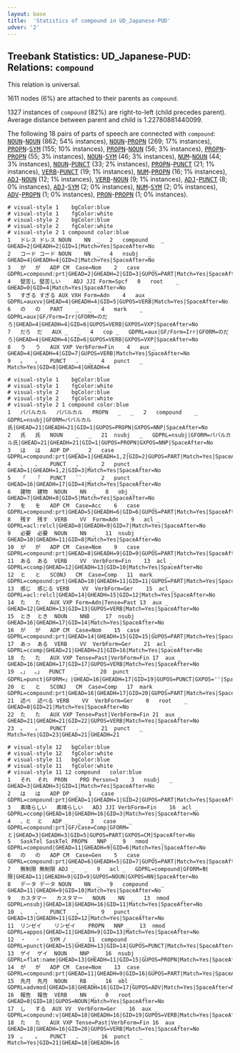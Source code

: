 ```yaml
---
layout: base
title:  'Statistics of compound in UD_Japanese-PUD'
udver: '2'
---
```


## Treebank Statistics: UD_Japanese-PUD: Relations: `compound`

This relation is universal.

1611 nodes (6%) are attached to their parents as `compound`.

1327 instances of `compound` (82%) are right-to-left (child precedes parent).
Average distance between parent and child is 1.22780881440099.

The following 18 pairs of parts of speech are connected with `compound`: <tt><a href="ja_pud-pos-NOUN.html">NOUN</a></tt>-<tt><a href="ja_pud-pos-NOUN.html">NOUN</a></tt> (862; 54% instances), <tt><a href="ja_pud-pos-NOUN.html">NOUN</a></tt>-<tt><a href="ja_pud-pos-PROPN.html">PROPN</a></tt> (269; 17% instances), <tt><a href="ja_pud-pos-PROPN.html">PROPN</a></tt>-<tt><a href="ja_pud-pos-SYM.html">SYM</a></tt> (155; 10% instances), <tt><a href="ja_pud-pos-PROPN.html">PROPN</a></tt>-<tt><a href="ja_pud-pos-NOUN.html">NOUN</a></tt> (56; 3% instances), <tt><a href="ja_pud-pos-PROPN.html">PROPN</a></tt>-<tt><a href="ja_pud-pos-PROPN.html">PROPN</a></tt> (55; 3% instances), <tt><a href="ja_pud-pos-NOUN.html">NOUN</a></tt>-<tt><a href="ja_pud-pos-SYM.html">SYM</a></tt> (46; 3% instances), <tt><a href="ja_pud-pos-NUM.html">NUM</a></tt>-<tt><a href="ja_pud-pos-NOUN.html">NOUN</a></tt> (44; 3% instances), <tt><a href="ja_pud-pos-NOUN.html">NOUN</a></tt>-<tt><a href="ja_pud-pos-PUNCT.html">PUNCT</a></tt> (33; 2% instances), <tt><a href="ja_pud-pos-PROPN.html">PROPN</a></tt>-<tt><a href="ja_pud-pos-PUNCT.html">PUNCT</a></tt> (21; 1% instances), <tt><a href="ja_pud-pos-VERB.html">VERB</a></tt>-<tt><a href="ja_pud-pos-PUNCT.html">PUNCT</a></tt> (19; 1% instances), <tt><a href="ja_pud-pos-NUM.html">NUM</a></tt>-<tt><a href="ja_pud-pos-PROPN.html">PROPN</a></tt> (16; 1% instances), <tt><a href="ja_pud-pos-ADJ.html">ADJ</a></tt>-<tt><a href="ja_pud-pos-NOUN.html">NOUN</a></tt> (12; 1% instances), <tt><a href="ja_pud-pos-VERB.html">VERB</a></tt>-<tt><a href="ja_pud-pos-NOUN.html">NOUN</a></tt> (9; 1% instances), <tt><a href="ja_pud-pos-ADJ.html">ADJ</a></tt>-<tt><a href="ja_pud-pos-PUNCT.html">PUNCT</a></tt> (8; 0% instances), <tt><a href="ja_pud-pos-ADJ.html">ADJ</a></tt>-<tt><a href="ja_pud-pos-SYM.html">SYM</a></tt> (2; 0% instances), <tt><a href="ja_pud-pos-NUM.html">NUM</a></tt>-<tt><a href="ja_pud-pos-SYM.html">SYM</a></tt> (2; 0% instances), <tt><a href="ja_pud-pos-ADV.html">ADV</a></tt>-<tt><a href="ja_pud-pos-PROPN.html">PROPN</a></tt> (1; 0% instances), <tt><a href="ja_pud-pos-PRON.html">PRON</a></tt>-<tt><a href="ja_pud-pos-PROPN.html">PROPN</a></tt> (1; 0% instances).


~~~ conllu
# visual-style 1	bgColor:blue
# visual-style 1	fgColor:white
# visual-style 2	bgColor:blue
# visual-style 2	fgColor:white
# visual-style 2 1 compound	color:blue
1	ドレス	ドレス	NOUN	NN	_	2	compound	_	GHEAD=2|GHEADH=2|GID=1|Match=Yes|SpaceAfter=No
2	コード	コード	NOUN	NN	_	4	nsubj	_	GHEAD=4|GHEADH=4|GID=2|Match=Yes|SpaceAfter=No
3	が	が	ADP	CM	Case=Nom	2	case	_	GDPRL=compound:prt|GHEAD=2|GHEADH=2|GID=3|GUPOS=PART|Match=Yes|SpaceAfter=No
4	堅苦し	堅苦しい	ADJ	JJI	Form=Spcf	0	root	_	GHEAD=0|GID=4|Match=Yes|SpaceAfter=No
5	すぎる	すぎる	AUX	VXH	Form=Adn	4	aux	_	GDPRL=auxvv|GHEAD=4|GHEADH=4|GID=5|GUPOS=VERB|Match=Yes|SpaceAfter=No
6	の	の	PART	_	_	4	mark	_	GDPRL=aux|GF/Form=Irr|GFORM=のだろ|GHEAD=4|GHEADH=4|GID=6|GUPOS=VERB|GXPOS=VXP|SpaceAfter=No
7	だろ	だ	AUX	_	_	4	cop	_	GDPRL=aux|GF/Form=Irr|GFORM=のだろ|GHEAD=4|GHEADH=4|GID=6|GUPOS=VERB|GXPOS=VXP|SpaceAfter=No
8	う	う	AUX	VXP	VerbForm=Fin	4	aux	_	GHEAD=4|GHEADH=4|GID=7|GUPOS=VERB|Match=Yes|SpaceAfter=No
9	。	。	PUNCT	.	_	4	punct	_	Match=Yes|GID=8|GHEAD=4|GHEADH=4

~~~


~~~ conllu
# visual-style 1	bgColor:blue
# visual-style 1	fgColor:white
# visual-style 2	bgColor:blue
# visual-style 2	fgColor:white
# visual-style 2 1 compound	color:blue
1	パバルカル	パバルカル	PROPN	_	_	2	compound	_	GDPRL=nsubj|GFORM=パバルカル氏|GHEAD=21|GHEADH=21|GID=1|GUPOS=PROPN|GXPOS=NNP|SpaceAfter=No
2	氏	氏	NOUN	_	_	21	nsubj	_	GDPRL=nsubj|GFORM=パバルカル氏|GHEAD=21|GHEADH=21|GID=1|GUPOS=PROPN|GXPOS=NNP|SpaceAfter=No
3	は	は	ADP	DP	_	2	case	_	GDPRL=compound:prt|GHEAD=1|GHEADH=1,2|GID=2|GUPOS=PART|Match=Yes|SpaceAfter=No
4	、	、	PUNCT	,	_	2	punct	_	GHEAD=1|GHEADH=1,2|GID=3|Match=Yes|SpaceAfter=No
5	「	「	PUNCT	``	_	2	punct	_	GHEAD=16|GHEADH=17|GID=4|Match=Yes|SpaceAfter=No
6	建物	建物	NOUN	NN	_	8	obj	_	GHEAD=7|GHEADH=8|GID=5|Match=Yes|SpaceAfter=No
7	を	を	ADP	CM	Case=Acc	6	case	_	GDPRL=compound:prt|GHEAD=5|GHEADH=6|GID=6|GUPOS=PART|Match=Yes|SpaceAfter=No
8	残す	残す	VERB	VV	Form=Adn	9	acl	_	GDPRL=acl:relcl|GHEAD=8|GHEADH=9|GID=7|Match=Yes|SpaceAfter=No
9	必要	必要	NOUN	NN	_	11	nsubj	_	GHEAD=10|GHEADH=11|GID=8|Match=Yes|SpaceAfter=No
10	が	が	ADP	CM	Case=Nom	9	case	_	GDPRL=compound:prt|GHEAD=8|GHEADH=9|GID=9|GUPOS=PART|Match=Yes|SpaceAfter=No
11	ある	ある	VERB	VV	VerbForm=Fin	13	acl	_	GDPRL=ccomp|GHEAD=12|GHEADH=13|GID=10|Match=Yes|SpaceAfter=No
12	と	と	SCONJ	CM	Case=Comp	11	mark	_	GDPRL=compound:prt|GHEAD=10|GHEADH=11|GID=11|GUPOS=PART|Match=Yes|SpaceAfter=No
13	感じ	感じる	VERB	VV	VerbForm=Ger	15	acl	_	GDPRL=acl:relcl|GHEAD=14|GHEADH=15|GID=12|Match=Yes|SpaceAfter=No
14	た	た	AUX	VXP	Form=Adn|Tense=Past	13	aux	_	GHEAD=12|GHEADH=13|GID=13|GUPOS=VERB|Match=Yes|SpaceAfter=No
15	とき	とき	NOUN	NNB	_	17	nsubj	_	GHEAD=16|GHEADH=17|GID=14|Match=Yes|SpaceAfter=No
16	が	が	ADP	CM	Case=Nom	15	case	_	GDPRL=compound:prt|GHEAD=14|GHEADH=15|GID=15|GUPOS=PART|Match=Yes|SpaceAfter=No
17	あっ	ある	VERB	VV	VerbForm=Ger	21	acl	_	GDPRL=ccomp|GHEAD=21|GHEADH=21|GID=16|Match=Yes|SpaceAfter=No
18	た	た	AUX	VXP	Tense=Past|VerbForm=Fin	17	aux	_	GHEAD=16|GHEADH=17|GID=17|GUPOS=VERB|Match=Yes|SpaceAfter=No
19	。」	。」	PUNCT	_	_	20	punct	_	GDPRL=punct|GFORM=」|GHEAD=16|GHEADH=17|GID=19|GUPOS=PUNCT|GXPOS=''|SpaceAfter=No
20	と	と	SCONJ	CM	Case=Comp	17	mark	_	GDPRL=compound:prt|GHEAD=16|GHEADH=17|GID=20|GUPOS=PART|Match=Yes|SpaceAfter=No
21	述べ	述べる	VERB	VV	VerbForm=Ger	0	root	_	GHEAD=0|GID=21|Match=Yes|SpaceAfter=No
22	た	た	AUX	VXP	Tense=Past|VerbForm=Fin	21	aux	_	GHEAD=21|GHEADH=21|GID=22|GUPOS=VERB|Match=Yes|SpaceAfter=No
23	。	。	PUNCT	.	_	21	punct	_	Match=Yes|GID=23|GHEAD=21|GHEADH=21

~~~


~~~ conllu
# visual-style 12	bgColor:blue
# visual-style 12	fgColor:white
# visual-style 11	bgColor:blue
# visual-style 11	fgColor:white
# visual-style 11 12 compound	color:blue
1	それ	それ	PRON	PRD	Person=3	3	nsubj	_	GHEAD=3|GHEADH=3|GID=1|Match=Yes|SpaceAfter=No
2	は	は	ADP	DP	_	1	case	_	GDPRL=compound:prt|GHEAD=1|GHEADH=1|GID=2|GUPOS=PART|Match=Yes|SpaceAfter=No
3	素晴らしい	素晴らしい	ADJ	JJI	VerbForm=Fin	16	acl	_	GDPRL=ccomp|GHEAD=18|GHEADH=16|GID=3|Match=Yes|SpaceAfter=No
4	、と	と	ADP	_	_	3	case	_	GDPRL=compound:prt|GF/Case=Comp|GFORM=と|GHEAD=3|GHEADH=3|GID=5|GUPOS=PART|GXPOS=CM|SpaceAfter=No
5	SaskTel	SaskTel	PROPN	NNP	_	9	nmod	_	GDPRL=compound|GHEAD=11|GHEADH=9|GID=6|Match=Yes|SpaceAfter=No
6	の	の	ADP	CM	Case=Gen	5	case	_	GDPRL=compound:prt|GHEAD=6|GHEADH=5|GID=7|GUPOS=PART|Match=Yes|SpaceAfter=No
7	無制限	無制限	ADJ	_	_	9	acl	_	GDPRL=compound|GFORM=制限|GHEAD=11|GHEADH=9|GID=9|GUPOS=NOUN|GXPOS=NN|SpaceAfter=No
8	データ	データ	NOUN	NN	_	9	compound	_	GHEAD=11|GHEADH=9|GID=10|Match=Yes|SpaceAfter=No
9	カスタマー	カスタマー	NOUN	NN	_	13	nmod	_	GDPRL=nsubj|GHEAD=18|GHEADH=16|GID=11|Match=Yes|SpaceAfter=No
10	、	、	PUNCT	,	_	9	punct	_	GHEAD=13|GHEADH=11|GID=12|Match=Yes|SpaceAfter=No
11	リンゼイ	リンゼイ	PROPN	NNP	_	13	nmod	_	GDPRL=appos|GHEAD=11|GHEADH=9|GID=13|Match=Yes|SpaceAfter=No
12	・	・	SYM	/	_	11	compound	_	GDPRL=punct|GHEAD=15|GHEADH=13|GID=14|GUPOS=PUNCT|Match=Yes|SpaceAfter=No
13	ゲイ	ゲイ	NOUN	NNP	_	16	nsubj	_	GDPRL=flat:name|GHEAD=13|GHEADH=11|GID=15|GUPOS=PROPN|Match=Yes|SpaceAfter=No
14	が	が	ADP	CM	Case=Nom	13	case	_	GDPRL=compound:prt|GHEAD=11|GHEADH=9|GID=16|GUPOS=PART|Match=Yes|SpaceAfter=No
15	先月	先月	NOUN	RB	_	16	obl	_	GDPRL=advmod|GHEAD=18|GHEADH=16|GID=17|GUPOS=ADV|Match=Yes|SpaceAfter=No
16	報告	報告	VERB	NN	_	0	root	_	GHEAD=0|GID=18|GUPOS=NOUN|Match=Yes|SpaceAfter=No
17	し	する	AUX	VV	VerbForm=Ger	16	aux	_	GDPRL=compound:v|GHEAD=18|GHEADH=16|GID=19|GUPOS=VERB|Match=Yes|SpaceAfter=No
18	た	た	AUX	VXP	Tense=Past|VerbForm=Fin	16	aux	_	GHEAD=18|GHEADH=16|GID=20|GUPOS=VERB|Match=Yes|SpaceAfter=No
19	。	。	PUNCT	.	_	16	punct	_	Match=Yes|GID=21|GHEAD=18|GHEADH=16

~~~


